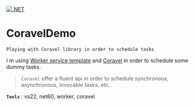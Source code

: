 [![.NET](https://github.com/aimenux/CoravelDemo/actions/workflows/ci.yml/badge.svg?branch=master)](https://github.com/aimenux/CoravelDemo/actions/workflows/ci.yml)

# CoravelDemo
```
Playing with Coravel library in order to schedule tasks
```

I m using [Worker service template](https://docs.microsoft.com/en-us/aspnet/core/fundamentals/host/hosted-services?view=aspnetcore-3.1&tabs=visual-studio#worker-service-template) 
and [Coravel](https://github.com/jamesmh/coravel)
in order to schedule some dummy tasks.

> `Coravel` offer a fluent api in order to schedule synchronous, asynchronous, invocable tasks, etc.

**`Tools`** : vs22, net60, worker, coravel